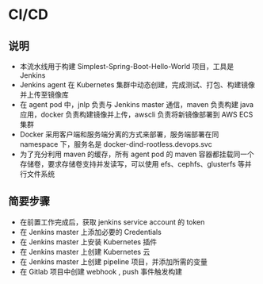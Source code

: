 # CI/CD

## 说明

- 本流水线用于构建 Simplest-Spring-Boot-Hello-World 项目，工具是 Jenkins
- Jenkins agent 在 Kubernetes 集群中动态创建，完成测试、打包、构建镜像并上传至镜像库
- 在 agent pod 中，jnlp 负责与 Jenkins master 通信，maven 负责构建 java 应用，docker 负责构建镜像并上传，awscli 负责将新镜像部署到 AWS ECS 集群
- Docker 采用客户端和服务端分离的方式来部署，服务端部署在同 namespace 下，服务名是 docker-dind-rootless.devops.svc
- 为了充分利用 maven 的缓存，所有 agent pod 的 maven 容器都挂载同一个存储卷，要求存储卷支持并发读写，可以使用 efs、cephfs、glusterfs 等并行文件系统

## 简要步骤

- 在前置工作完成后，获取 jenkins service account 的 token
- 在 Jenkins master 上添加必要的 Credentials
- 在 Jenkins master 上安装 Kubernetes 插件
- 在 Jenkins master 上创建 Kubernetes 云
- 在 Jenkins master 上创建 pipeline 项目，并添加所需的变量
- 在 Gitlab 项目中创建 webhook , push 事件触发构建